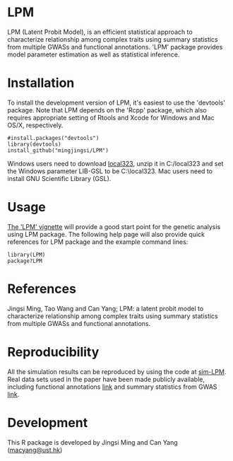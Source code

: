 LPM
===

LPM (Latent Probit Model), is an efficient statistical approach to characterize relationship among complex traits using summary statistics from multiple GWASs and functional annotations. 'LPM' package provides model parameter estimation as well as statistical inference.

Installation
===========

To install the development version of LPM, it's easiest to use the 'devtools' package. Note that LPM depends on the 'Rcpp' package, which also requires appropriate setting of Rtools and Xcode for Windows and Mac OS/X, respectively.

```
#install.packages("devtools")
library(devtools)
install_github("mingjingsi/LPM")
```

Windows users need to download [local323](http://www.stats.ox.ac.uk/pub/Rtools/goodies/multilib/local323.zip), unzip it in C:/local323 and set the Windows parameter LIB-GSL to be C:\local323. Mac users need to install GNU Scientific Library (GSL).

Usage
===========

[The 'LPM' vignette](https://github.com/mingjingsi/LPM/blob/master/inst/doc/LPM_package.pdf?raw=true) will provide a good start point for the genetic analysis using LPM package. The following help page will also provide quick references for LPM package and the example command lines:

```
library(LPM)
package?LPM
```

References
==========

Jingsi Ming, Tao Wang and Can Yang; LPM: a latent probit model to characterize relationship among complex traits using summary statistics from multiple GWASs and functional annotations.


Reproducibility
==========

All the simulation results can be reproduced by using the code at [sim-LPM](https://github.com/mingjingsi/sim-LPM). Real data sets used in the paper have been made publicly available, including functional annotations [link](https://drive.google.com/file/d/1Jn_MEDJVZR16UB3lXFjNjAuQDCKECfUw/view) and summary statistics from GWAS [link](https://drive.google.com/file/d/1vXZX1l5IWXEx9De0psprR5GCniI3VG0l/view).


Development
==========

This R package is developed by Jingsi Ming and Can Yang (macyang@ust.hk)
